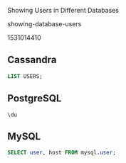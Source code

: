 Showing Users in Different Databases

showing-database-users

1531014410

Cassandra
---------

```sql
LIST USERS;
```

PostgreSQL
----------

```
\du
```

MySQL
-----

```sql
SELECT user, host FROM mysql.user;
```
